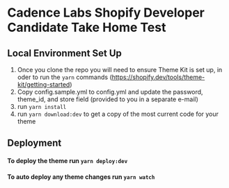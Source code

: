 # Cadence Labs Shopify Developer Candidate Take Home Test
## Local Environment Set Up
1. Once you clone the repo you will need to ensure Theme Kit is set up, in oder to run the `yarn` commands (https://shopify.dev/tools/theme-kit/getting-started)
2. Copy config.sample.yml to config.yml and update the password, theme_id, and store field (provided to you in a separate e-mail)
3. run `yarn install`
4. run `yarn download:dev` to get a copy of the most current code for your theme
## Deployment
#### To deploy the theme run `yarn deploy:dev`
#### To auto deploy any theme changes run `yarn watch`
